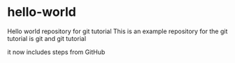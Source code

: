 # hello-world
Hello world repository for git tutorial 
This is an example repository for the git tutorial
is git and git tutorial

it now includes steps from GitHub
